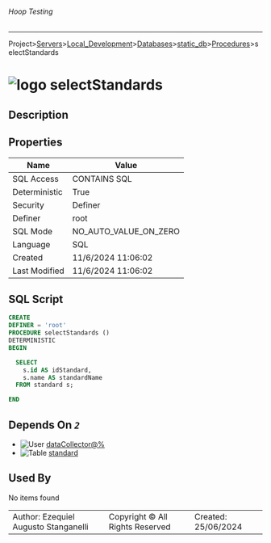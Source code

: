 ###### Hoop Testing
___
Project>[Servers](../../../../Servers.md)>[Local_Development](../../../Local_Development.md)>[Databases](../../Databases.md)>[static_db](../static_db.md)>[Procedures](Procedures.md)>selectStandards


# ![logo](../../../../../Images/procedure64.svg) selectStandards

## <a name="#Description"></a>Description
> 
## <a name="#Properties"></a>Properties
|Name|Value|
|---|---|
|SQL Access|CONTAINS SQL|
|Deterministic|True|
|Security|Definer|
|Definer|root|
|SQL Mode|NO_AUTO_VALUE_ON_ZERO|
|Language|SQL|
|Created|11/6/2024 11:06:02|
|Last Modified|11/6/2024 11:06:02|


## <a name="#SqlScript"></a>SQL Script
```SQL
CREATE
DEFINER = 'root'
PROCEDURE selectStandards ()
DETERMINISTIC
BEGIN

  SELECT
    s.id AS idStandard,
    s.name AS standardName
  FROM standard s;

END
```

## <a name="#DependsOn"></a>Depends On _`2`_
- ![User](../../../../../Images/user.svg) [dataCollector@%](../../../Users/dataCollector@%.md)
- ![Table](../../../../../Images/table.svg) [standard](../Tables/standard.md)


## <a name="#UsedBy"></a>Used By
No items found

||||
|---|---|---|
|Author: Ezequiel Augusto Stanganelli|Copyright © All Rights Reserved|Created: 25/06/2024|